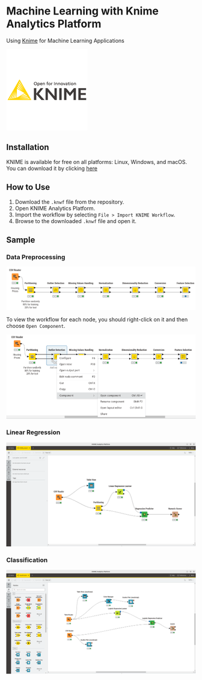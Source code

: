 # Machine Learning with Knime Analytics Platform
Using [Knime](https://www.knime.com/) for Machine Learning Applications

![Knime](imgs/knime.png)

## Installation
KNIME is available for free on all platforms: Linux, Windows, and macOS. You can download it by clicking [here](https://www.knime.com/downloads/download-knime?token=1737974123:197.20.72.240:b5048c5b8707a5e8893fc5640ddf5309b4415701e125d1c931670b0dd94050d7/)

## How to Use
1. Download the `.knwf` file from the repository.
2. Open KNIME Analytics Platform.
3. Import the workflow by selecting `File > Import KNIME Workflow`.
4. Browse to the downloaded `.knwf` file and open it.

## Sample
### Data Preprocessing

![Data Preprocessing](imgs/Data%20Preprocessing%20Workflow.png)

To view the workflow for each node, you should right-click on it and then choose `Open Component`.

![Node Workflow](imgs/Nodes%20workflow.png)

### Linear Regression

![Linear regression](imgs/Linear%20Regression.png)

### Classification

![Classification Model](imgs/classification.png)








